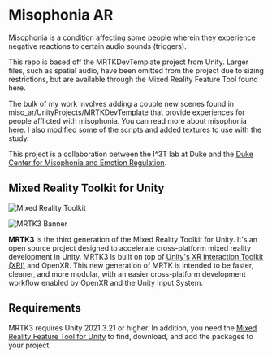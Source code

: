 # Misophonia AR
Misophonia is a condition affecting some people wherein they experience negative reactions to certain audio sounds (triggers).

This repo is based off the MRTKDevTemplate project from Unity. Larger files, such as spatial audio, have been omitted from the project due to sizing restrictions, but are available through the Mixed Reality Feature Tool found here. 

The bulk of my work involves adding a couple new scenes found in miso_ar/UnityProjects/MRTKDevTemplate that provide experiences for people afflicted with misophonia. You can read more about misophonia [here](https://www.webmd.com/mental-health/what-is-misophonia#:~:text=Misophonia%20is%20a%20disorder%20in,and%20the%20need%20to%20flee.). I also modified some of the scripts and added textures to use with the study.

This project is a collaboration between the I^3T lab at Duke and the [Duke Center for Misophonia and Emotion Regulation](https://psychiatry.duke.edu/duke-center-misophonia-and-emotion-regulation).

## Mixed Reality Toolkit for Unity

![Mixed Reality Toolkit](https://user-images.githubusercontent.com/13754172/122838732-89ea3400-d2ab-11eb-8c79-32dd84944989.png)

![MRTK3 Banner](./Images/MRTK3_banner.png)

**MRTK3** is the third generation of the Mixed Reality Toolkit for Unity. It's an open source project designed to accelerate cross-platform mixed reality development in Unity. MRTK3 is built on top of [Unity's XR Interaction Toolkit (XRI)](https://docs.unity3d.com/Packages/com.unity.xr.interaction.toolkit@2.1/manual/index.html) and OpenXR. This new generation of MRTK is intended to be faster, cleaner, and more modular, with an easier cross-platform development workflow enabled by OpenXR and the Unity Input System.

## Requirements

MRTK3 requires Unity 2021.3.21 or higher. In addition, you need the [Mixed Reality Feature Tool for Unity](https://aka.ms/mrfeaturetool) to find, download, and add the packages to your project.

